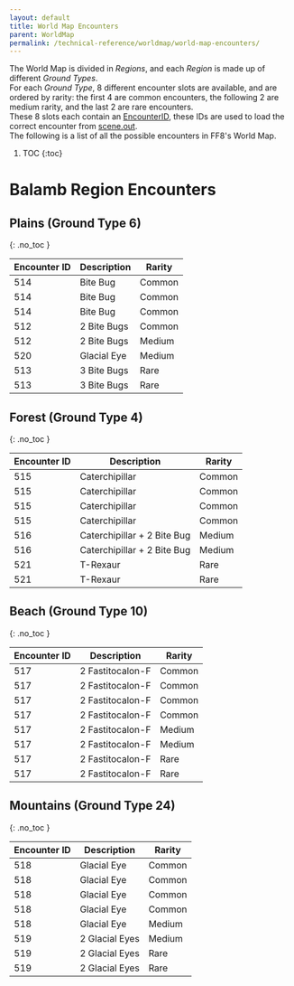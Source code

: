 ```yaml
---
layout: default
title: World Map Encounters
parent: WorldMap
permalink: /technical-reference/worldmap/world-map-encounters/
---
```


The World Map is divided in _Regions_, and each _Region_ is made up of different _Ground Types_.  
For each _Ground Type_, 8 different encounter slots are available, and are ordered by rarity: the first 4 are common encounters, the following 2 are medium rarity, and the last 2 are rare encounters.  
These 8 slots each contain an [EncounterID](../../battle/encounter-codes/), these IDs are used to load the correct encounter from [scene.out](../../battle/battle-structure-sceneout/).  
The following is a list of all the possible encounters in FF8's World Map.

1. TOC
{:toc}

# Balamb Region Encounters

## Plains (Ground Type 6)
{: .no_toc }

| Encounter ID  | Description   | Rarity |
|---------------|---------------|--------|
| 514           | Bite Bug      | Common |
| 514           | Bite Bug      | Common |
| 514           | Bite Bug      | Common |
| 512           | 2 Bite Bugs   | Common |
| 512           | 2 Bite Bugs   | Medium |
| 520           | Glacial Eye   | Medium |
| 513           | 3 Bite Bugs   | Rare   |
| 513           | 3 Bite Bugs   | Rare   |

## Forest (Ground Type 4)
{: .no_toc }

| Encounter ID  | Description                 | Rarity |
|---------------|-----------------------------|--------|
| 515           | Caterchipillar              | Common |
| 515           | Caterchipillar              | Common |
| 515           | Caterchipillar              | Common |
| 515           | Caterchipillar              | Common |
| 516           | Caterchipillar + 2 Bite Bug | Medium |
| 516           | Caterchipillar + 2 Bite Bug | Medium |
| 521           | T-Rexaur                    | Rare   |
| 521           | T-Rexaur                    | Rare   |

## Beach (Ground Type 10)
{: .no_toc }

| Encounter ID  | Description         | Rarity |
|---------------|---------------------|--------|
| 517           | 2 Fastitocalon-F    | Common |
| 517           | 2 Fastitocalon-F    | Common |
| 517           | 2 Fastitocalon-F    | Common |
| 517           | 2 Fastitocalon-F    | Common |
| 517           | 2 Fastitocalon-F    | Medium |
| 517           | 2 Fastitocalon-F    | Medium |
| 517           | 2 Fastitocalon-F    | Rare   |
| 517           | 2 Fastitocalon-F    | Rare   |

## Mountains (Ground Type 24)
{: .no_toc }

| Encounter ID  | Description     | Rarity |
|---------------|-----------------|--------|
| 518           | Glacial Eye     | Common |
| 518           | Glacial Eye     | Common |
| 518           | Glacial Eye     | Common |
| 518           | Glacial Eye     | Common |
| 518           | Glacial Eye     | Medium |
| 519           | 2 Glacial Eyes  | Medium |
| 519           | 2 Glacial Eyes  | Rare   |
| 519           | 2 Glacial Eyes  | Rare   |

